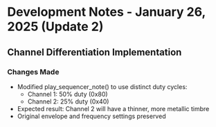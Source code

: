 # Development Notes - January 26, 2025 (Update 2)

## Channel Differentiation Implementation

### Changes Made
- Modified play_sequencer_note() to use distinct duty cycles:
  - Channel 1: 50% duty (0x80)
  - Channel 2: 25% duty (0x40)
- Expected result: Channel 2 will have a thinner, more metallic timbre
- Original envelope and frequency settings preserved
